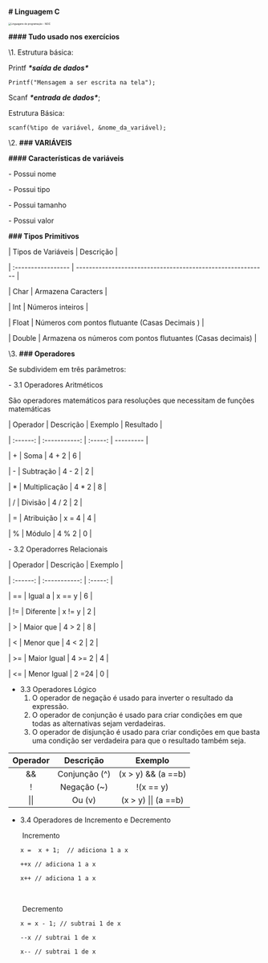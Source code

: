 **# Linguagem C** 

<img src="https://becode.com.br/wp-content/uploads/2017/02/cpplogo-460x460.png" alt="Linguagens de programação - NOIC" style="zoom: 33%;" />

**#### Tudo usado nos exercícios**

\1. Estrutura básica:

Printf ***\*saída de dados\****

```
Printf("Mensagem a ser escrita na tela");
```

Scanf ***\*entrada de dados\****;

Estrutura Básica:

```
scanf(%tipo de variável, &nome_da_variável);
```

\2. **### VARIÁVEIS** 

**#### Características de variáveis** 

\- Possui nome

\- Possui tipo

\- Possui tamanho 

\- Possui valor

**### Tipos Primitivos**

| Tipos de Variáveis | Descrição                          |

| :----------------- | ----------------------------------------------------------- |

| Char        | Armazena Caracters                     |

| Int        | Números inteiros                      |

| Float       | Números com pontos flutuante (Casas Decimais )       |

| Double       | Armazena os números com pontos flutuantes (Casas decimais) |



\3. **### Operadores** 



Se subdividem em três parâmetros:



\- 3.1 Operadores Aritméticos



  São operadores matemáticos para resoluções que necessitam de funções matemáticas



 | Operador |  Descrição  | Exemplo | Resultado |

 | :------: | :-----------: | :-----: | --------- |

 |  +   |   Soma   | 4 + 2 | 6     |

 |  -   |  Subtração  | 4 - 2 | 2     |

 |  *   | Multiplicação | 4 * 2 | 8     |

 |  /   |  Divisão  | 4 / 2 | 2     |

 |  =   | Atribuição  | x = 4 | 4     |

 |  %   |  Módulo   | 4 % 2 | 0     |





\- 3.2 Operadorres Relacionais 



| Operador |  Descrição  | Exemplo | 

 | :------: | :-----------: | :-----: |

 |  ==   |   Igual a  | x == y  | 6     |

 |  !=   |  Diferente | x != y | 2     |

 |  >  |   Maior que | 4 > 2 | 8     |

 |  <  |  Menor que  | 4 < 2 | 2     |

 |  >=   | Maior Igual  | 4 >= 2 | 4     |

 |  <= |  Menor Igual   | 2 =24 | 0     |



- 3.3 Operadores Lógico
  1.  O operador de negação é usado para inverter o resultado da expressão. 
  2. O operador de conjunção é usado para criar condições em que todas as alternativas sejam verdadeiras.
  3. O operador de disjunção é usado para criar condições em que basta uma condição ser verdadeira para que o resultado também seja.

| Operador |   Descrição   |       Exemplo        |
| :------: | :-----------: | :------------------: |
|    &&    | Conjunção (^) |  (x > y) && (a ==b)  |
|    !     |  Negação (~)  |      !(x == y)       |
|   \|\|   |    Ou (v)     | (x > y) \|\| (a ==b) |

- 3.4 Operadores de Incremento e Decremento 

  ​		 Incremento

  ```
  x =  x + 1;  // adiciona 1 a x
  
  ++x // adiciona 1 a x
  
  x++ // adiciona 1 a x
  ```

  ​	

  ​		Decremento

  ```
  x = x - 1; // subtrai 1 de x
  
  --x // subtrai 1 de x
  
  x-- // subtrai 1 de x 
  ```

  